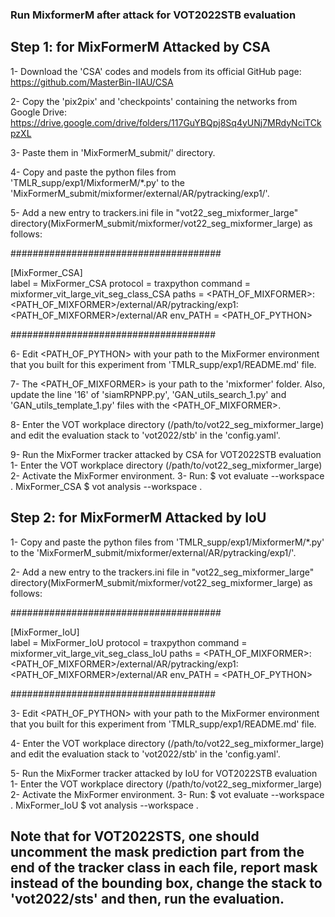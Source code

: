 ### Run MixformerM after attack for VOT2022STB evaluation

## Step 1: for MixFormerM Attacked by CSA

1- Download the 'CSA' codes and models from its official GitHub page: https://github.com/MasterBin-IIAU/CSA

2- Copy the 'pix2pix' and 'checkpoints' containing the networks from Google Drive: https://drive.google.com/drive/folders/117GuYBQpj8Sq4yUNj7MRdyNciTCkpzXL

3- Paste them in 'MixFormerM_submit/' directory. 

4- Copy and paste the python files from 'TMLR_supp/exp1/MixformerM/*.py' to the 'MixFormerM_submit/mixformer/external/AR/pytracking/exp1/'.

5- Add a new entry to trackers.ini file in "vot22_seg_mixformer_large" directory(MixFormerM_submit/mixformer/vot22_seg_mixformer_large) as follows:

######################################

[MixFormer_CSA]  
label = MixFormer_CSA
protocol = traxpython
command = mixformer_vit_large_vit_seg_class_CSA
paths = <PATH_OF_MIXFORMER>:<PATH_OF_MIXFORMER>/external/AR/pytracking/exp1:<PATH_OF_MIXFORMER>/external/AR
env_PATH = <PATH_OF_PYTHON>

#####################################

6- Edit <PATH_OF_PYTHON> with your path to the MixFormer environment that you built for this experiment from 'TMLR_supp/exp1/README.md' file.

7- The <PATH_OF_MIXFORMER> is your path to the 'mixformer' folder. Also, update the line '16' of 'siamRPNPP.py', 'GAN_utils_search_1.py' and 'GAN_utils_template_1.py' files with the  <PATH_OF_MIXFORMER>. 

8- Enter the VOT workplace directory (/path/to/vot22_seg_mixformer_large) and edit the evaluation stack to 'vot2022/stb' in the 'config.yaml'.

9- Run the MixFormer tracker attacked by CSA for VOT2022STB evaluation
    1- Enter the VOT workplace directory (/path/to/vot22_seg_mixformer_large)
    2- Activate the MixFormer environment. 
    3- Run:
        $ vot evaluate --workspace . MixFormer_CSA
        $ vot analysis --workspace . 


## Step 2: for MixFormerM Attacked by IoU 


1- Copy and paste the python files from 'TMLR_supp/exp1/MixformerM/*.py' to the 'MixFormerM_submit/mixformer/external/AR/pytracking/exp1/'.

2- Add a new entry to the trackers.ini file in "vot22_seg_mixformer_large" directory(MixFormerM_submit/mixformer/vot22_seg_mixformer_large) as follows:

######################################

[MixFormer_IoU]  
label = MixFormer_IoU
protocol = traxpython
command = mixformer_vit_large_vit_seg_class_IoU
paths = <PATH_OF_MIXFORMER>:<PATH_OF_MIXFORMER>/external/AR/pytracking/exp1:<PATH_OF_MIXFORMER>/external/AR
env_PATH = <PATH_OF_PYTHON>

#####################################

3- Edit <PATH_OF_PYTHON> with your path to the MixFormer environment that you built for this experiment from 'TMLR_supp/exp1/README.md' file.

4- Enter the VOT workplace directory (/path/to/vot22_seg_mixformer_large) and edit the evaluation stack to 'vot2022/stb' in the 'config.yaml'.

5- Run the MixFormer tracker attacked by IoU for VOT2022STB evaluation
    1- Enter the VOT workplace directory (/path/to/vot22_seg_mixformer_large)
    2- Activate the MixFormer environment. 
    3- Run:
        $ vot evaluate --workspace . MixFormer_IoU
        $ vot analysis --workspace .
        


## Note that for VOT2022STS, one should uncomment the mask prediction part from the end of the tracker class in each file, report mask instead of the bounding box, change the  stack to 'vot2022/sts' and then, run the evaluation. 
